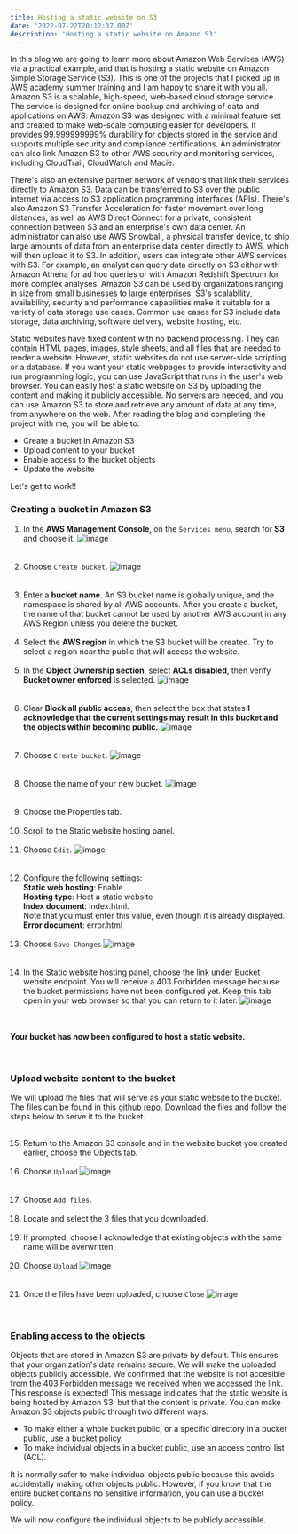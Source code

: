 ```yaml
---
title: Hosting a static website on S3
date: '2022-07-22T20:12:37.00Z'
description: 'Hosting a static website on Amazon S3'
---
```



In this blog we are going to learn more about Amazon Web Services (AWS) via a practical example, and that is hosting a static website on Amazon Simple Storage Service (S3). This is one of the projects that I picked up in AWS academy summer training and I am happy to share it with you all. Amazon S3 is a scalable, high-speed, web-based cloud storage service. The service is designed for online backup and archiving of data and applications on AWS. Amazon S3 was designed with a minimal feature set and created to make web-scale computing easier for developers. It provides 99.999999999% durability for objects stored in the service and supports multiple security and compliance certifications. An administrator can also link Amazon S3 to other AWS security and monitoring services, including CloudTrail, CloudWatch and Macie. 

There's also an extensive partner network of vendors that link their services directly to Amazon S3. Data can be transferred to S3 over the public internet via access to S3 application programming interfaces (APIs). There's also Amazon S3 Transfer Acceleration for faster movement over long distances, as well as AWS Direct Connect for a private, consistent connection between S3 and an enterprise's own data center. An administrator can also use AWS Snowball, a physical transfer device, to ship large amounts of data from an enterprise data center directly to AWS, which will then upload it to S3. In addition, users can integrate other AWS services with S3. For example, an analyst can query data directly on S3 either with Amazon Athena for ad hoc queries or with Amazon Redshift Spectrum for more complex analyses. Amazon S3 can be used by organizations ranging in size from small businesses to large enterprises. S3's scalability, availability, security and performance capabilities make it suitable for a variety of data storage use cases. Common use cases for S3 include data storage, data archiving, software delivery, website hosting, etc.

Static websites have fixed content with no backend processing. They can contain HTML pages, images, style sheets, and all files that are needed to render a website. However, static websites do not use server-side scripting or a database. If you want your static webpages to provide interactivity and run programming logic, you can use JavaScript that runs in the user's web browser. You can easily host a static website on S3 by uploading the content and making it publicly accessible. No servers are needed, and you can use Amazon S3 to store and retrieve any amount of data at any time, from anywhere on the web. After reading the blog and completing the project with me, you will be able to:

- Create a bucket in Amazon S3
- Upload content to your bucket
- Enable access to the bucket objects
- Update the website

Let's get to work!!


### Creating a bucket in Amazon S3

1. In the **AWS Management Console**, on the `Services menu`, search for **S3** and choose it. ![image](https://user-images.githubusercontent.com/37503046/191600610-36202a4f-2d7f-4d98-a4e0-bb20f627ed74.png) <br/> <br/> <br/>
2. Choose `Create bucket`. ![image](https://user-images.githubusercontent.com/37503046/191602096-ed14f6c6-2f6f-44f2-8b26-8bd094282a4a.png) <br/> <br/> <br/>
3. Enter a **bucket name**. An S3 bucket name is globally unique, and the namespace is shared by all AWS accounts. After you create a bucket, the name of that bucket cannot be used by another AWS account in any AWS Region unless you delete the bucket. <br/> <br/>
4. Select the **AWS region** in which the S3 bucket will be created. Try to select a region near the public that will access the website. <br/> <br/>
5. In the **Object Ownership section**, select **ACLs disabled**, then verify **Bucket owner enforced** is selected. ![image](https://user-images.githubusercontent.com/37503046/191602321-3d1285b5-bc5e-4bb3-8e1a-1dedadc2c7e7.png) <br/> <br/> <br/>
6. Clear **Block all public access**, then select the box that states **I acknowledge that the current settings may result in this bucket and the objects within becoming public.** ![image](https://user-images.githubusercontent.com/37503046/191602531-a9c76751-8e49-48b9-9678-d6f4ea22b247.png) <br/> <br/> <br/>
7. Choose `Create bucket`. ![image](https://user-images.githubusercontent.com/37503046/191602666-edbc6535-304f-460d-af67-3af706648682.png) <br/> <br/> <br/>
8. Choose the name of your new bucket. ![image](https://user-images.githubusercontent.com/37503046/191980151-64d75e40-be68-4808-857e-83cd677d933a.png) <br/> <br/> <br/>
9. Choose the  Properties tab. <br/> <br/>
10. Scroll to the Static website hosting panel. <br/> <br/>
11. Choose `Edit`. ![image](https://user-images.githubusercontent.com/37503046/191981554-4f1fb8ad-7288-4ebe-82aa-dccaee3e7a7f.png) <br/> <br/> <br/>
12. Configure the following settings: <br/>
**Static web hosting**: Enable <br/>
**Hosting type**: Host a static website <br/>
**Index document**: index.html. <br/>
Note that you must enter this value, even though it is already displayed. <br/>
**Error document**: error.html <br/> <br/>
13. Choose `Save Changes` ![image](https://user-images.githubusercontent.com/37503046/191988635-94b77621-c97e-4ff8-bffe-ae21f6b8217b.png)<br/> <br/> <br/>
14. In the Static website hosting panel, choose the link under Bucket website endpoint. You will receive a 403 Forbidden message because the bucket permissions have not been configured yet. Keep this tab open in your web browser so that you can return to it later. ![image](https://user-images.githubusercontent.com/37503046/191990443-8be991cf-d109-4ef3-9e4b-1847ea109568.png) <br/> <br/> <br/>


**Your bucket has now been configured to host a static website.** <br/> <br/> <br/>




### Upload website content to the bucket
We will upload the files that will serve as your static website to the bucket. The files can be found in this <a href="https://github.com/Ben74x/s3-static">github repo</a>. Download the files and follow the steps below to serve it to the bucket. <br/> <br/>

15. Return to the Amazon S3 console and in the website bucket you created earlier, choose the Objects tab. <br/> <br/>
16. Choose `Upload` ![image](https://user-images.githubusercontent.com/37503046/191996201-305778f3-f661-42d2-a99b-c4d9242b4edd.png) <br/> <br/> <br/>
17. Choose `Add files`. <br/> <br/>
18. Locate and select the 3 files that you downloaded. <br/> <br/>
19. If prompted, choose I acknowledge that existing objects with the same name will be overwritten. <br/> <br/>
20. Choose `Upload` ![image](https://user-images.githubusercontent.com/37503046/191996981-fe3f4b2f-30ec-4dea-b36d-3186fcdf8761.png) <br/> <br/> <br/>
21. Once the files have been uploaded, choose `Close` ![image](https://user-images.githubusercontent.com/37503046/191997476-46757a82-21cd-48cc-8a36-7ea9b01fc8bf.png) <br/> <br/> <br/>



### Enabling access to the objects
Objects that are stored in Amazon S3 are private by default. This ensures that your organization's data remains secure. We will make the uploaded objects publicly accessible. We confirmed that the website is not accesible from the 403 Forbidden message we received when we accessed the link. This response is expected! This message indicates that the static website is being hosted by Amazon S3, but that the content is private. You can make Amazon S3 objects public through two different ways:
- To make either a whole bucket public, or a specific directory in a bucket public, use a bucket policy.
- To make individual objects in a bucket public, use an access control list (ACL).

It is normally safer to make individual objects public because this avoids accidentally making other objects public. However, if you know that the entire bucket contains no sensitive information, you can use a bucket policy.

We will now configure the individual objects to be publicly accessible.

 



